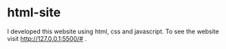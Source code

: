 # html-site
I developed this website using html, css and javascript. To see the website visit http://127.0.0.1:5500/#  .

